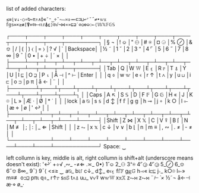 list of added characters:
```
≤≡⌊∨↓·○∘⍉←π↑∧⌽∊¯⁼‿÷˜⥊∾≍↕⊸⟜⊏⊐⊔↩⌜˘˝≠•𝕨𝕩
𝕗𝕘𝕤∞×≥≢⌈⍒⋄⌾⊢⊣⍳𝕣⍋⍷⟩⍟√¬⋈«»⊑⊒˙⊘◶⎊⎉⚇⇐⟨𝕎𝕏𝔽𝔾𝕊
```
┌────┬────┬────┬────┬────┬────┬────┬────┬────┬────┬────┬────┬────┬─────────┐
│§ ¬ │! ⎉ │" ⚇ │# ⍟ │¤ ◶ │% ⊘ │& ⎊ │/   │(   │) ⟨ │= ⟩ │? √ │`   │Backspace│
│½ ˜ │1 ˘ │2   │3 ⁼ │4 ⌜ │5   │6 ˝ │7   │8 ∞ │9 ¯ │0 • │+ ÷ │´ × │         │
├────┴──┬─┴──┬─┴──┬─┴──┬─┴──┬─┴──┬─┴──┬─┴──┬─┴──┬─┴──┬─┴──┬─┴──┬─┴──┬──────┤
│Tab    │Q   │W 𝕎 │E ⍷ │R 𝕣 │T ⍋ │Y   │U   │I ⊑ │O ⊒ │P ⍳ │Å ⊣ │^ ⊢ │Enter │
│       │q ⌽ │w 𝕨 │e ∊ │r ↑ │t ∧ │y   │u ⊔ │i ⊏ │o ⊐ │p π │å ← │¨   │      │
├───────┴┬───┴┬───┴┬───┴┬───┴┬───┴┬───┴┬───┴┬───┴┬───┴┬───┴┬───┴┬───┴┐     │
│Caps    │A ↖ │S 𝕊 │D   │F 𝔽 │G 𝔾 │H « │J   │K ⌾ │L » │Æ · │Ø   │* ˙ │     │
│lock    │a ⍉ │s 𝕤 │d ↕ │f 𝕗 │g 𝕘 │h ⊸ │j ∘ │k ○ │l ⟜ │æ ⋄ │ø   │' ↩ │     │
├────────┴──┬─┴──┬─┴──┬─┴──┬─┴──┬─┴──┬─┴──┬─┴──┬─┴──┬─┴──┬─┴──┬─┴────┴─────┤
│Shift      │Z ⋈ │X 𝕏 │C   │V ⍒ │B ⌈ │N   │M ≢ │;   │:   │_ ⇐ │Shift       │
│           │z ⥊ │x 𝕩 │c ↓ │v ∨ │b ⌊ │n   │m ≡ │, ∾ │. ≠ │- ≠ │            │
└───────────┴────┴────┴────┴────┴────┴────┴────┴────┴────┴────┴────────────┘
                             Space: ‿

left collumn is key, middle is alt, right collumn is shift+alt (underscore means doesn't exist):
'↩˙
+÷√
,∾_
-≠⇐
.≍_
0•⟩
1˘⎉
2_⚇
3⁼⍟
4⌜◶
4⌜◶
5_⊘
6_⎊
6˝⎊
8∞_
9¯⟩
9¯⟨
<≤≥
_‿_
a⍉_
b⌊⌈
c↓_
d↕_
e∊⍷
f𝕗𝔽
g𝕘𝔾
h⊸«
i⊏⊑
j∘_
k○⌾
l⟜»
m≡≢
o⊐⊒
pπ⍳
q⌽_
r↑𝕣
s𝕤𝕊
t∧⍋
u⊔_
v∨⍒
w𝕨𝕎
x𝕩𝕏
z⥊⋈
z⥊⋈
¨_⊢
´×_
½˜¬
å←⊣
æ·⋄
ø_·